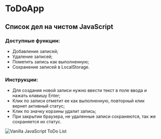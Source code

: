 # ToDoApp
Список дел на чистом JavaScript
---

### Доступные функции:
+ Добавление записей;
+ Удаление записей;
+ Пометить запись как выполненную;
+ Сохранение записей в LocalStorage.

### Инструкции:
+ Для создания новой записи нужно ввести текст в поле ввода и нажать клавишу Enter;
+ Клик по записи отметит ее как выполненную, повторный клик вернет активный статус;
+ Клик по значку корзины удалит запись;
+ При закрытии браузера, не удаленные записи сохраняются, так же сохраняется их статус.

![Vanilla JavaScript ToDo List](https://user-images.githubusercontent.com/79412122/122811415-a5306000-d2fa-11eb-83ec-c1f90949ecec.png)
